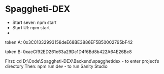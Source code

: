 # Spaggheti-DEX

- Start sever: npm start
- Start UI: npm start
- 
token A: 0x3C01332993158deE68BE3886EF5B50002795bF42

token B: 0xaeCf92ED261e63a29Dc1D4f6Bd8b422A64E26Bc8

First: cd D:\Code\Spaggheti-DEX\Backend\spagghetidex - to enter project’s directory
Then: npm run dev - to run Sanity Studio



